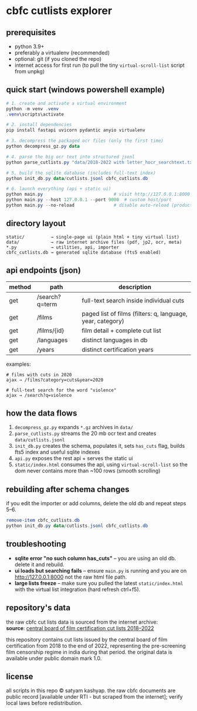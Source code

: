 # cbfc cutlists explorer

## prerequisites

* python 3.9+
* preferably a virtualenv (recommended)
* optional: git (if you cloned the repo)
* internet access for first run (to pull the tiny `virtual-scroll-list` script from unpkg)

## quick start (windows powershell example)

```powershell
# 1. create and activate a virtual environment
python -m venv .venv
.venv\scripts\activate

# 2. install dependencies
pip install fastapi uvicorn pydantic anyio virtualenv

# 3. decompress the packaged ocr files (only the first time)
python decompress_gz.py data

# 4. parse the big ocr text into structured jsonl
python parse_cutlists.py "data/2018-2022 with letter_hocr_searchtext.txt" data/cutlists.jsonl

# 5. build the sqlite database (includes full-text index)
python init_db.py data/cutlists.jsonl cbfc_cutlists.db

# 6. launch everything (api + static ui)
python main.py                           # visit http://127.0.0.1:8000
python main.py --host 127.0.0.1 --port 9000  # custom host/port
python main.py --no-reload               # disable auto-reload (production)
```

## directory layout

```
static/          → single-page ui (plain html + tiny virtual list)
data/            → raw internet archive files (pdf, jp2, ocr, meta)
*.py             → utilities, api, importer
cbfc_cutlists.db → generated sqlite database (fts5 enabled)
```

## api endpoints (json)

| method | path                | description                                     |
|--------|---------------------|-------------------------------------------------|
| get    | /search?q=term      | full-text search inside individual cuts         |
| get    | /films              | paged list of films (filters: q, language, year, category) |
| get    | /films/{id}         | film detail + complete cut list                 |
| get    | /languages          | distinct languages in db                        |
| get    | /years              | distinct certification years                    |

examples:

```
# films with cuts in 2020
ajax → /films?category=cuts&year=2020

# full-text search for the word "violence"
ajax → /search?q=violence
```

## how the data flows

1. `decompress_gz.py` expands `*.gz` archives in `data/`
2. `parse_cutlists.py` streams the 20 mb ocr text and creates `data/cutlists.jsonl`
3. `init_db.py` creates the schema, populates it, sets `has_cuts` flag, builds fts5 index and useful sqlite indexes
4. `api.py` exposes the rest api + serves the static ui
5. `static/index.html` consumes the api, using `virtual-scroll-list` so the dom never contains more than ~100 rows (smooth scrolling)

## rebuilding after schema changes

if you edit the importer or add columns, delete the old db and repeat steps 5–6.

```powershell
remove-item cbfc_cutlists.db
python init_db.py data/cutlists.jsonl cbfc_cutlists.db
```

## troubleshooting

* **sqlite error "no such column has_cuts"** – you are using an old db. delete it and rebuild.
* **ui loads but searching fails** – ensure `main.py` is running and you are on http://127.0.0.1:8000 not the raw html file path.
* **large lists freeze** – make sure you pulled the latest `static/index.html` with the virtual list integration (hard refresh ctrl+f5).

## repository's data

the raw cbfc cut lists data is sourced from the internet archive:  
**source**: [central board of film certification cut lists 2018–2022](https://archive.org/details/cbfc-cutlists-2018-2022)

this repository contains cut lists issued by the central board of film certification from 2018 to the end of 2022, representing the pre-screening film censorship regime in india during that period. the original data is available under public domain mark 1.0.

## license

all scripts in this repo © satyam kashyap. the raw cbfc documents are public record [available under RTI - but scraped from the internet]; verify local laws before redistribution. 